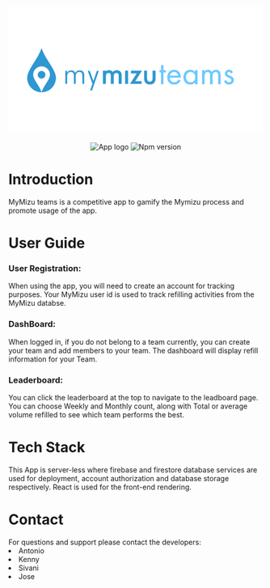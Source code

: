 <p align="center"><img  src="./build/API_logo.png" alt="App logo"></p>

<p align="center">
<img  src="https://img.shields.io/github/license/dius00/API_Night_MyMizu" alt="App logo">
<img  src="https://img.shields.io/npm/v/npm" alt="Npm version">
</p>

<h1>Introduction</h1>
MyMizu teams is a competitive app to gamify the Mymizu process and promote usage of the app.
<h1>User Guide</h1>
<h3>User Registration:</h3>
When using the app, you will need to create an account for tracking purposes. Your MyMizu user id is used to track refilling activities from the MyMizu databse.

<h3>DashBoard:</h3>
When logged in, if you do not belong to a team currently, you can create your team and add members to your team. The dashboard will display refill information for your Team.

<h3>Leaderboard:</h3>
You can click the leaderboard at the top to navigate to the leadboard page. You can choose Weekly and Monthly count, along with Total or average volume refilled to see which team performs the best.

<h1>Tech Stack</h1>
This App is server-less where firebase and firestore database services are used for deployment, account authorization and database storage respectively. React is used for the front-end rendering.

<h1>Contact</h1>
For questions and support please contact the developers:
<li href="https://github.com/dius00">Antonio</li>
<li href="https://github.com/kenny01123">Kenny</li>
<li href="https://github.com/heysivani">Sivani</li>
<li href="https://github.com/dhequex">Jose</li>